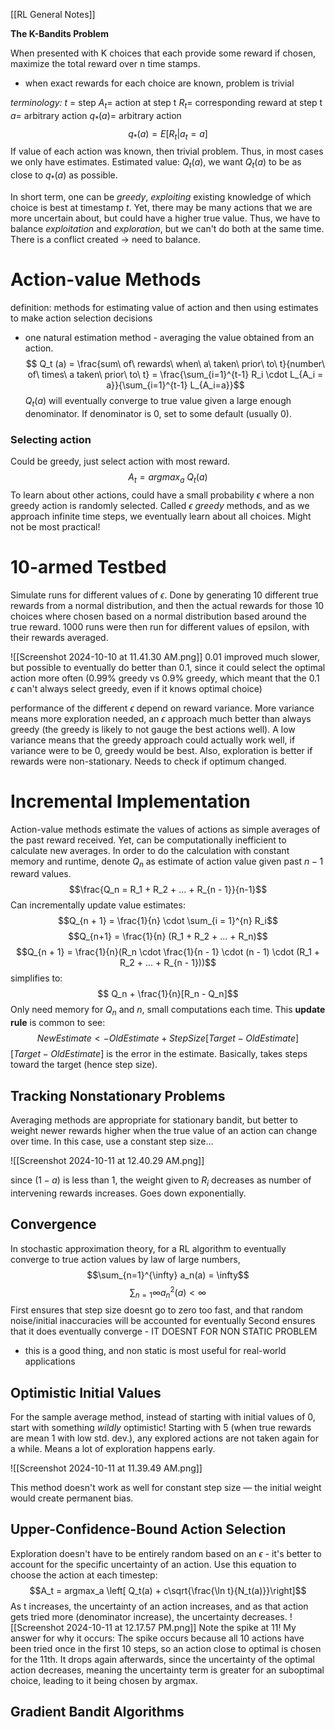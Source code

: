 [[RL General Notes]]

**The K-Bandits Problem**

When presented with K choices that each provide some reward if chosen, maximize the total reward over n time stamps.
- when exact rewards for each choice are known, problem is trivial

*terminology:*
*t* = step
$A_t =$ action at step t
$R_t =$ corresponding reward at step t
$a =$ arbitrary action
$q_{*}(a) =$ arbitrary action
$$ q_{*}(a) = E[R_t | a_t = a]$$
If value of each action was known, then trivial problem. Thus, in most cases we only have estimates. Estimated value: $Q_t(a)$, we want $Q_t(a)$ to be as close to $q_{*}(a)$ as possible.

In short term, one can be *greedy*, *exploiting* existing knowledge of which choice is best at timestamp $t$. Yet, there may be many actions that we are more uncertain about, but could have a higher true value. Thus, we have to balance *exploitation* and *exploration*, but we can't do both at the same time. There is a conflict created -> need to balance.

# Action-value Methods
definition: methods for estimating value of action and then using estimates to make action selection decisions
- one natural estimation method - averaging the value obtained from an action.
$$ Q_t (a) = \frac{sum\ of\ rewards\ when\ a\ taken\ prior\ to\ t}{number\ of\ times\ a taken\ prior\ to\ t} = \frac{\sum_{i=1}^{t-1} R_i \cdot L_{A_i = a}}{\sum_{i=1}^{t-1} L_{A_i=a}}$$
$Q_t(a)$ will eventually converge to true value given a large enough denominator. If denominator is 0, set to some default (usually 0).

### Selecting action
Could be greedy, just select action with most reward.
$$A_t = argmax_a\ Q_t(a)$$
To learn about other actions, could have a small probability $\epsilon$ where a non greedy action is randomly selected. Called $\epsilon\ greedy$ methods, and as we approach infinite time steps, we eventually learn about all choices. Might not be most practical!

# 10-armed Testbed

Simulate runs for different values of $\epsilon$. Done by generating 10 different true rewards from a normal distribution, and then the actual rewards for those 10 choices where chosen based on a normal distribution based around the true reward. 1000 runs were then run for different values of epsilon, with their rewards averaged.

![[Screenshot 2024-10-10 at 11.41.30 AM.png]]
0.01 improved much slower, but possible to eventually do better than 0.1, since it could select the optimal action more often (0.99% greedy vs 0.9% greedy, which meant that the 0.1 $\epsilon$ can't always select greedy, even if it knows optimal choice)

performance of the different $\epsilon$ depend on reward variance. More variance means more exploration needed, an $\epsilon$ approach much better than always greedy (the greedy is likely to not gauge the best actions well). A low variance means that the greedy approach could actually work well, if variance were to be 0, greedy would be best. Also, exploration is better if rewards were non-stationary. Needs to check if optimum changed.

# Incremental Implementation
Action-value methods estimate the values of actions as simple averages of the past reward received. Yet, can be computationally inefficient to calculate new averages. In order to do the calculation with constant memory and runtime, denote $Q_n$ as estimate of action value given past $n-1$ reward values.
$$\frac{Q_n = R_1 + R_2 + ... + R_{n - 1}}{n-1}$$
Can incrementally update value estimates:
$$Q_{n + 1} = \frac{1}{n} \cdot \sum_{i = 1}^{n} R_i$$
$$Q_{n+1} = \frac{1}{n} (R_1 + R_2 + ... + R_n)$$
$$Q_{n + 1} = \frac{1}{n}(R_n \cdot \frac{1}{n - 1} \cdot (n - 1) \cdot (R_1 + R_2 + ... + R_{n - 1}))$$
simplifies to:
$$ Q_n + \frac{1}{n}[R_n - Q_n]$$
Only need memory for $Q_n$ and $n$, small computations each time. This **update rule** is common to see:
$$New Estimate <- OldEstimate + StepSize[Target - OldEstimate]$$
$[Target - OldEstimate]$ is the error in the estimate. Basically, takes steps toward the target (hence step size).

## Tracking Nonstationary Problems

Averaging methods are appropriate for stationary bandit, but better to weight newer rewards higher when the true value of an action can change over time. In this case, use a constant step size...

![[Screenshot 2024-10-11 at 12.40.29 AM.png]]

since $(1 - a)$ is less than 1, the weight given to $R_i$ decreases as number of intervening rewards increases. Goes down exponentially.

## Convergence
In stochastic approximation theory, for a RL algorithm to eventually converge to true action values by law of large numbers,
$$\sum_{n=1}^{\infty} a_n(a) = \infty$$
$$\sum_{n=1}{\infty}a_n^2(a)<\infty$$
First ensures that step size doesnt go to zero too fast, and that random noise/initial inaccuracies will be accounted for eventually
Second ensures that it does eventually converge - IT DOESNT FOR NON STATIC PROBLEM
- this is a good thing, and non static is most useful for real-world applications

## Optimistic Initial Values
For the sample average method, instead of starting with initial values of 0, start with something *wildly* optimistic! Starting with 5 (when true rewards are mean 1 with low std. dev.), any explored actions are not taken again for a while. Means a lot of exploration happens early.

![[Screenshot 2024-10-11 at 11.39.49 AM.png]]

This method doesn't work as well for constant step size — the initial weight would create permanent bias.

## Upper-Confidence-Bound Action Selection

Exploration doesn't have to be entirely random based on an $\epsilon$ - it's better to account for the specific uncertainty of an action. Use this equation to choose the action at each  timestep:
$$A_t = argmax_a \left[ Q_t(a) + c\sqrt{\frac{\ln t}{N_t(a)}}\right]$$
As t increases, the uncertainty of an action increases, and as that action gets tried more (denominator increase), the uncertainty decreases.
![[Screenshot 2024-10-11 at 12.17.57 PM.png]]
Note the spike at 11! My answer for why it occurs: The spike occurs because all 10 actions have been tried once in the first 10 steps, so an action close to optimal is chosen for the 11th. It drops again afterwards, since the uncertainty of the optimal action decreases, meaning the uncertainty term is greater for an suboptimal choice, leading to it being chosen by argmax.

## Gradient Bandit Algorithms

